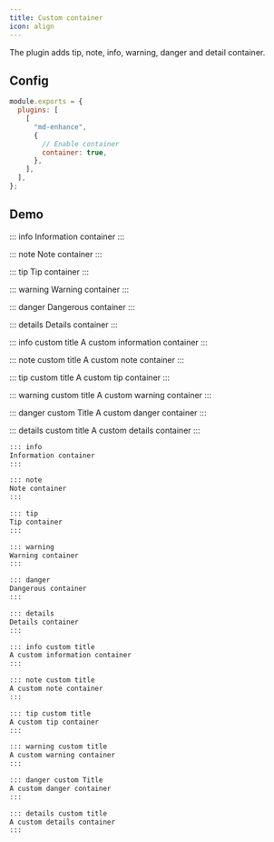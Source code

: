 ```yaml
---
title: Custom container
icon: align
---
```


The plugin adds tip, note, info, warning, danger and detail container.

<!-- more -->

## Config

```js {7}
module.exports = {
  plugins: [
    [
      "md-enhance",
      {
        // Enable container
        container: true,
      },
    ],
  ],
};
```

## Demo

::: info
Information container
:::

::: note
Note container
:::

::: tip
Tip container
:::

::: warning
Warning container
:::

::: danger
Dangerous container
:::

::: details
Details container
:::

::: info custom title
A custom information container
:::

::: note custom title
A custom note container
:::

::: tip custom title
A custom tip container
:::

::: warning custom title
A custom warning container
:::

::: danger custom Title
A custom danger container
:::

::: details custom title
A custom details container
:::

```md
::: info
Information container
:::

::: note
Note container
:::

::: tip
Tip container
:::

::: warning
Warning container
:::

::: danger
Dangerous container
:::

::: details
Details container
:::

::: info custom title
A custom information container
:::

::: note custom title
A custom note container
:::

::: tip custom title
A custom tip container
:::

::: warning custom title
A custom warning container
:::

::: danger custom Title
A custom danger container
:::

::: details custom title
A custom details container
:::
```
